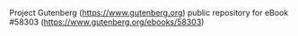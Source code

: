 Project Gutenberg (https://www.gutenberg.org) public repository for
eBook #58303 (https://www.gutenberg.org/ebooks/58303)
